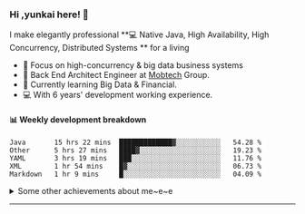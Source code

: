 ### Hi ,yunkai here! :wave: 

I make elegantly professional **💻 Native Java, High Availability, High Concurrency, Distributed Systems ** for a living

* 🧐   Focus on high-concurrency & big data business systems
* 💼   Back End Architect Engineer at [Mobtech](https://www.mob.com/) Group.
* 🌱   Currently learning Big Data & Financial.
* 💻   With 6 years' development working experience.

#### :bar_chart: Weekly development breakdown

<!--START_SECTION:waka-->
```text
Java       15 hrs 22 mins  █████████████▓░░░░░░░░░░░   54.28 % 
Other      5 hrs 27 mins   ████▓░░░░░░░░░░░░░░░░░░░░   19.23 % 
YAML       3 hrs 19 mins   ███░░░░░░░░░░░░░░░░░░░░░░   11.76 % 
XML        1 hr 54 mins    █▓░░░░░░░░░░░░░░░░░░░░░░░   06.73 % 
Markdown   1 hr 9 mins     █░░░░░░░░░░░░░░░░░░░░░░░░   04.09 % 
```
<!--END_SECTION:waka-->

<details>
  <summary>Some other achievements about me~e~e</summary>
  <br>

* 👑   Some GitHub statistical reports:

<p align="center">
<img align="center" src="https://github-readme-stats.vercel.app/api/top-langs/?username=JanYunkai&hide_langs_below=1&theme=default&line_height=27&layout=compact" />
<img align="center" src="https://github-readme-stats.vercel.app/api?username=JanYunkai&show_icons=true&count_private=true&include_all_commits=true&line_height=21&layout=compact" alt="halfrost's Github Stats" />
<img align="center" src="https://github-profile-trophy.vercel.app/?username=JanYunkai&column=7" alt="JanYunkai's Github Trophy" />
</p>

</details>

---

